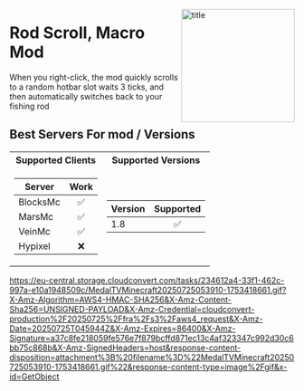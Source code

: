 <img
    align="right" alt="title" width="200px"
    src="https://static.wikia.nocookie.net/minecraft_gamepedia/images/7/7f/Fishing_Rod_JE2_BE2.png/revision/latest?cb=20200201063839"
/>

# Rod Scroll, Macro Mod

When you right-click, the mod quickly scrolls to a random hotbar slot  waits 3 ticks, and then automatically switches back to your fishing rod 

## Best Servers For mod / Versions

<table>
<tr><th>Supported Clients</th><th>Supported Versions</th></tr>
<tr><td>
        
| Server  |     Work      |
|---------|:------------------:|
| BlocksMc | :white_check_mark: |
| MarsMc   | :white_check_mark: |
| VeinMc   | :white_check_mark: |
| Hypixel |        :x:         |

</td><td>
    
| Version |     Supported      |
|---------|:------------------:|
| 1.8     | :white_check_mark: |

</td></tr>
</table>


https://eu-central.storage.cloudconvert.com/tasks/234612a4-33f1-462c-997a-e10a1948509c/MedalTVMinecraft20250725053910-1753418661.gif?X-Amz-Algorithm=AWS4-HMAC-SHA256&X-Amz-Content-Sha256=UNSIGNED-PAYLOAD&X-Amz-Credential=cloudconvert-production%2F20250725%2Ffra%2Fs3%2Faws4_request&X-Amz-Date=20250725T045944Z&X-Amz-Expires=86400&X-Amz-Signature=a37c8fe218059fe576e7f879bcffd871ec13c4af323347c992d30c6bb75c868b&X-Amz-SignedHeaders=host&response-content-disposition=attachment%3B%20filename%3D%22MedalTVMinecraft20250725053910-1753418661.gif%22&response-content-type=image%2Fgif&x-id=GetObject
